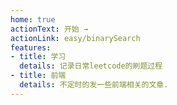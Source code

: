 ```yaml
---
home: true
actionText: 开始 →
actionLink: easy/binarySearch
features:
- title: 学习
  details: 记录日常leetcode的刷题过程
- title: 前端
  details: 不定时的发一些前端相关的文章.
---
```

